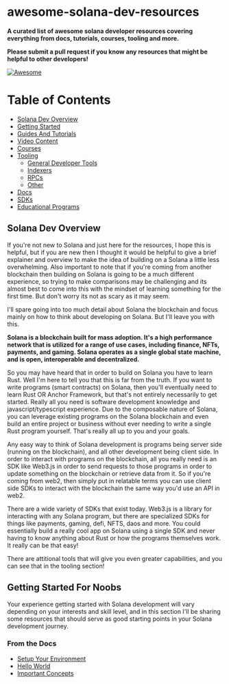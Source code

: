 # awesome-solana-dev-resources

**A curated list of awesome solana developer resources covering everything from docs, tutorials, courses, tooling and more.**
  
**Please submit a pull request if you know any resources that might be helpful to other developers!**

[![Awesome](https://awesome.re/badge.svg)](https://awesome.re)

Table of Contents
=================

* [Solana Dev Overview](#solana-dev-overview)
* [Getting Started](#getting-started-for-noobs)
* [Guides And Tutorials]()
* [Video Content]()
* [Courses]()
* [Tooling]()
  * [General Developer Tools]()
  * [Indexers]()
  * [RPCs]()
  * [Other]()
* [Docs]()
* [SDKs]()
* [Educational Programs]()

## Solana Dev Overview

If you're not new to Solana and just here for the resources, I hope this is helpful, but if you are new then I thought it would be helpful to give a brief explainer and overview to make the idea of building on a Solana a little less overwhelming. Also important to note that if you're coming from another blockchain then building on Solana is going to be a much different experience, so trying to make comparisons may be challenging and its almost best to come into this with the mindset of learning something for the first time. But don't worry its not as scary as it may seem. 

I'll spare going into too much detail about Solana the blockchain and focus mainly on how to think about developing on Solana. But I'll leave you with this.

**Solana is a blockchain built for mass adoption. It's a high performance network that is utilized for a range of use cases, including finance, NFTs, payments, and gaming. Solana operates as a single global state machine, and is open, interoperable and decentralized.**

So you may have heard that in order to build on Solana you have to learn Rust. Well I'm here to tell you that this is far from the truth. If you want to write programs (smart contracts) on Solana, then you'll eventually need to learn Rust OR Anchor Framework, but that's not entirely necessarily to get started. Really all you need is software development knowledge and javascript/typescript experience. Due to the composable nature of Solana, you can leverage existing programs on the Solana blockchain and even build an entire project or business without ever needing to write a single Rust program yourself. That's really all up to you and your goals.

Any easy way to think of Solana development is programs being server side (running on the blockchain), and all other development being client side. In order to interact with programs on the blockchain, all you really need is an SDK like Web3.js in order to send requests to those programs in order to update something on the blockchain or retrieve data from it. So if you're coming from web2, then simply put in relatable terms you can use client side SDKs to interact with the blockchain the same way you'd use an API in web2.

There are a wide variety of SDKs that exist today. Web3.js is a library for interacting with any Solana program, but there are specialized SDKs for things like payments, gaming, defi, NFTS, daos and more. You could essentially build a really cool app on Solana using a single SDK and never having to know anything about Rust or how the programs themselves work. It really can be that easy!

There are attitional tools that will give you even greater capabilities, and you can see that in the tooling section!

## Getting Started For Noobs

Your experience getting started with Solana development will vary depending on your interests and skill level, and in this section I'll be sharing some resources that should serve as good starting points in your Solana development journey.

  ### From the Docs
* [Setup Your Environment](https://solana.com/developers/guides/getstarted/setup-local-development)
* [Hello World](https://solana.com/developers/guides/getstarted/hello-world-in-your-browser)
* [Important Concepts](https://solana.com/docs#start-learning)

### 

